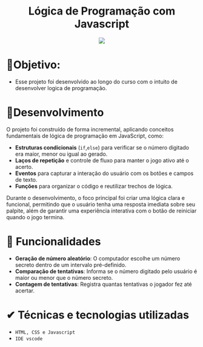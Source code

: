 <h1 align="center">Lógica de Programação com Javascript</h1>
<p align="center">
<img loading="lazy" src="http://img.shields.io/static/v1?label=STATUS&message=%20FINALIZADO&color=red&style=for-the-badge"/>
</p>

# 📎Objetivo: 
-  Esse projeto foi desenvolvido ao longo do curso com o intuito de desenvolver logica de programação.

# 📝Desenvolvimento
O projeto foi construído de forma incremental, aplicando conceitos fundamentais de lógica de programação em JavaScript, como:

- **Estruturas condicionais** (`if`,`else`) para verificar se o número digitado era maior, menor ou igual ao gerado.
- **Laços de repetição** e controle de fluxo para manter o jogo ativo até o acerto.
- **Eventos** para capturar a interação do usuário com os botões e campos de texto.
- **Funções** para organizar o código e reutilizar trechos de lógica.

Durante o desenvolvimento, o foco principal foi criar uma lógica clara e funcional, permitindo que o usuário tenha uma resposta imediata sobre seu palpite,
além de garantir uma experiência interativa com o botão de reiniciar quando o jogo termina.

# :hammer: Funcionalidades
- **Geração de número aleatório**: O computador escolhe um número secreto dentro de um intervalo pré-definido.
- **Comparação de tentativas**: Informa se o número digitado pelo usuário é maior ou menor que o número secreto.
- **Contagem de tentativas**: Registra quantas tentativas o jogador fez até acertar.

# ✔ Técnicas e tecnologias utilizadas

- ``HTML, CSS e Javascript``
- ``IDE vscode``
